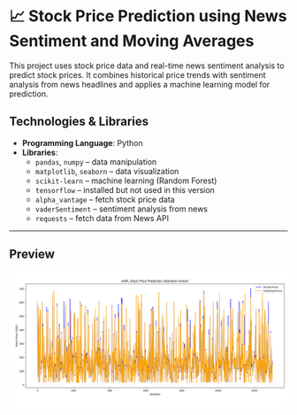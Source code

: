 # 📈  Stock Price Prediction using News Sentiment and Moving Averages

This project uses stock price data and real-time news sentiment analysis to predict stock prices. It combines historical price trends with sentiment analysis from news headlines and applies a machine learning model for prediction.


## Technologies & Libraries

- **Programming Language**: Python  
- **Libraries**:
  - `pandas`, `numpy` – data manipulation
  - `matplotlib`, `seaborn` – data visualization
  - `scikit-learn` – machine learning (Random Forest)
  - `tensorflow` – installed but not used in this version
  - `alpha_vantage` – fetch stock price data
  - `vaderSentiment` – sentiment analysis from news
  - `requests` – fetch data from News API
---

## Preview 

![](/insights.png)
